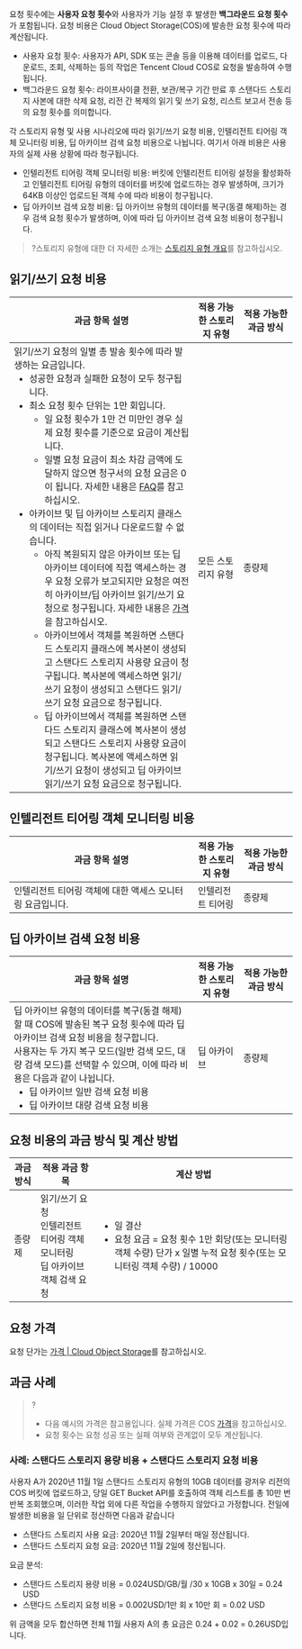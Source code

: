 요청 횟수에는 **사용자 요청 횟수**와 사용자가 기능 설정 후 발생한 **백그라운드 요청 횟수**가 포함됩니다. 요청 비용은 Cloud Object Storage(COS)에 발송한 요청 횟수에 따라 계산됩니다.

- 사용자 요청 횟수: 사용자가 API, SDK 또는 콘솔 등을 이용해 데이터를 업로드, 다운로드, 조회, 삭제하는 등의 작업은 Tencent Cloud COS로 요청을 발송하여 수행됩니다.
- 백그라운드 요청 횟수: 라이프사이클 전환, 보관/복구 기간 만료 후 스탠다드 스토리지 사본에 대한 삭제 요청, 리전 간 복제의 읽기 및 쓰기 요청, 리스트 보고서 전송 등의 요청 횟수를 의미합니다.

각 스토리지 유형 및 사용 시나리오에 따라 읽기/쓰기 요청 비용, 인텔리전트 티어링 객체 모니터링 비용, 딥 아카이브 검색 요청 비용으로 나뉩니다. 여기서 아래 비용은 사용자의 실제 사용 상황에 따라 청구됩니다.
- 인텔리전트 티어링 객체 모니터링 비용: 버킷에 인텔리전트 티어링 설정을 활성화하고 인텔리전트 티어링 유형의 데이터를 버킷에 업로드하는 경우 발생하며, 크기가 64KB 이상인 업로드된 객체 수에 따라 비용이 청구됩니다.
- 딥 아카이브 검색 요청 비용: 딥 아카이브 유형의 데이터를 복구(동결 해제)하는 경우 검색 요청 횟수가 발생하며, 이에 따라 딥 아카이브 검색 요청 비용이 청구됩니다.


>?스토리지 유형에 대한 더 자세한 소개는 [스토리지 유형 개요](https://intl.cloud.tencent.com/document/product/436/30925)를 참고하십시오.
> 

## 읽기/쓰기 요청 비용

<table>
<thead>
<tr><th style="width: 65%;">과금 항목 설명</th><th style="width: 16%;">적용 가능한 스토리지 유형</th><th style="width: 19%;">적용 가능한 과금 방식</th></tr>
</thead>
<tbody>
<tr>
<td>읽기/쓰기 요청의 일별 총 발송 횟수에 따라 발생하는 요금입니다. <ul  style="margin: 0;"><li>성공한 요청과 실패한 요청이 모두 청구됩니다.</li><li>최소 요청 횟수 단위는 1만 회입니다.</li><ul style="margin: 0;"><li>일 요청 횟수가 1만 건 미만인 경우 실제 요청 횟수를 기준으로 요금이 계산됩니다. </li><li>일별 요청 요금이 최소 차감 금액에 도달하지 않으면 청구서의 요청 요금은 0이 됩니다. 자세한 내용은 <a href="https://intl.cloud.tencent.com/document/product/436/10373">FAQ</a>를 참고하십시오.</li></ul></li><li>아카이브 및 딥 아카이브 스토리지 클래스의 데이터는 직접 읽거나 다운로드할 수 없습니다. <ul style="margin: 0;"><li>아직 복원되지 않은 아카이브 또는 딥 아카이브 데이터에 직접 액세스하는 경우 요청 오류가 보고되지만 요청은 여전히 아카이브/딥 아카이브 읽기/쓰기 요청으로 청구됩니다. 자세한 내용은 <a href="https://buy.intl.cloud.tencent.com/price/cos?lang=en&pg=">가격</a>을 참고하십시오.</li><li>아카이브에서 객체를 복원하면 스탠다드 스토리지 클래스에 복사본이 생성되고 스탠다드 스토리지 사용량 요금이 청구됩니다. 복사본에 액세스하면 읽기/쓰기 요청이 생성되고 스탠다드 읽기/쓰기 요청 요금으로 청구됩니다.</li><li>딥 아카이브에서 객체를 복원하면 스탠다드 스토리지 클래스에 복사본이 생성되고 스탠다드 스토리지 사용량 요금이 청구됩니다. 복사본에 액세스하면 읽기/쓰기 요청이 생성되고 딥 아카이브 읽기/쓰기 요청 요금으로 청구됩니다.</li></ul></td>
<td>모든 스토리지 유형</td>
<td>종량제</td>
</tr>
</tbody></table>


## 인텔리전트 티어링 객체 모니터링 비용

<table>
<thead>
<tr><th style="width: 65%;">과금 항목 설명</th><th style="width: 16%;">적용 가능한 스토리지 유형</th><th style="width: 19%;">적용 가능한 과금 방식</th></tr>
</thead>
<tbody>
<tr>
<td>인텔리전트 티어링 객체에 대한 액세스 모니터링 요금입니다.</td>
<td>인텔리전트 티어링</td>
<td>종량제</td>
</tr>
</tbody></table>

## 딥 아카이브 검색 요청 비용

<table>
<thead>
<tr><th style="width: 65%;">과금 항목 설명</th><th style="width: 16%;">적용 가능한 스토리지 유형</th><th style="width: 19%;">적용 가능한 과금 방식</th></tr>
</thead>
<tbody><tr>
<td>딥 아카이브 유형의 데이터를 복구(동결 해제)할 때 COS에 발송된 복구 요청 횟수에 따라 딥 아카이브 검색 요청 비용을 청구합니다.</br>사용자는 두 가지 복구 모드(일반 검색 모드, 대량 검색 모드)를 선택할 수 있으며, 이에 따라 비용은 다음과 같이 나뉩니다.<ul  style="margin: 0;"><li>딥 아카이브 일반 검색 요청 비용</li><li>딥 아카이브 대량 검색 요청 비용</li></ul></td>
<td>딥 아카이브</td>
<td>종량제</td>
</tr>
</tbody></table>


## 요청 비용의 과금 방식 및 계산 방법

|  과금 방식   |   적용 과금 항목   |   계산 방법   |
|-----|--------|------|
| 종량제   |    읽기/쓰기 요청 </br> 인텔리전트 티어링 객체 모니터링  </br> 딥 아카이브 객체 검색 요청 </br>      |  <ul  style="margin: 0;"><li>일 결산  </li><li>요청 요금 = 요청 횟수 1만 회당(또는 모니터링 객체 수량) 단가 x 일별 누적 요청 횟수(또는 모니터링 객체 수량) / 10000 </li></ul>       |


## 요청 가격

요청 단가는 [가격 | Cloud Object Storage](https://buy.intl.cloud.tencent.com/price/cos?lang=en&pg=)를 참고하십시오.

## 과금 사례

>?
> - 다음 예시의 가격은 참고용입니다. 실제 가격은 COS [가격](https://buy.intl.cloud.tencent.com/price/cos?lang=en&pg=)을 참고하십시오.
> - 요청 횟수는 요청 성공 또는 실패 여부와 관계없이 모두 계산됩니다.


### 사례: 스탠다드 스토리지 용량 비용 + 스탠다드 스토리지 요청 비용

사용자 A가 2020년 11월 1일 스탠다드 스토리지 유형의 10GB 데이터를 광저우 리전의 COS 버킷에 업로드하고, 당일 GET Bucket API를 호출하여 객체 리스트를 총 10만 번 반복 조회했으며, 이러한 작업 외에 다른 작업을 수행하지 않았다고 가정합니다. 전일에 발생한 비용을 일 단위로 정산하면 다음과 같습니다

- 스탠다드 스토리지 사용 요금: 2020년 11월 2일부터 매일 정산됩니다.
- 스탠다드 스토리지 요청 요금: 2020년 11월 2일에 정산됩니다.

요금 분석:

-  스탠다드 스토리지 용량 비용 = 0.024USD/GB/월 /30 x 10GB x 30일 = 0.24 USD
-  스탠다드 스토리지 요청 비용 = 0.002USD/1만 회 x 10만 회 = 0.02 USD


위 금액을 모두 합산하면 전체 11월 사용자 A의 총 요금은 0.24 + 0.02 = 0.26USD입니다.
